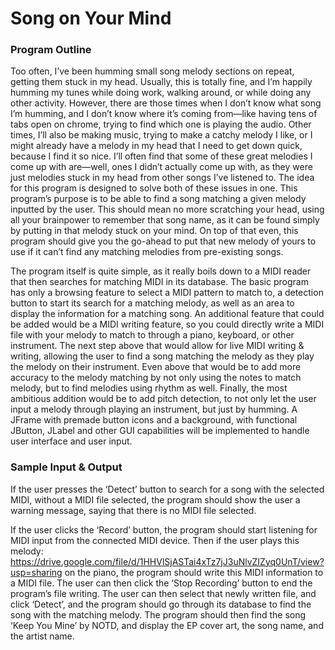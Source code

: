 # **Song on Your Mind**

### Program Outline
Too often, I’ve been humming small song melody sections on repeat, getting them stuck in my head. Usually, this is totally fine, and I’m happily humming my tunes while doing work, walking around, or while doing any other activity. However, there are those times when I don’t know what song I’m humming, and I don’t know where it’s coming from—like having tens of tabs open on chrome, trying to find which one is playing the audio. Other times, I’ll also be making music, trying to make a catchy melody I like, or I might already have a melody in my head that I need to get down quick, because I find it so nice. I’ll often find that some of these great melodies I come up with are—well, ones I didn’t actually come up with, as they were just melodies stuck in my head from other songs I’ve listened to. The idea for this program is designed to solve both of these issues in one. This program’s purpose is to be able to find a song matching a given melody inputted by the user. This should mean no more scratching your head, using all your brainpower to remember that song name, as it can be found simply by putting in that melody stuck on your mind. On top of that even, this program should give you the go-ahead to put that new melody of yours to use if it can’t find any matching melodies from pre-existing songs.

The program itself is quite simple, as it really boils down to a MIDI reader that then searches for matching MIDI in its database. The basic program has only a browsing feature to select a MIDI pattern to match to, a detection button to start its search for a matching melody, as well as an area to display the information for a matching song. An additional feature that could be added would be a MIDI writing feature, so you could directly write a MIDI file with your melody to match to through a piano, keyboard, or other instrument. The next step above that would allow for live MIDI writing & writing, allowing the user to find a song matching the melody as they play the melody on their instrument. Even above that would be to add more accuracy to the melody matching by not only using the notes to match melody, but to find melodies using rhythm as well. Finally, the most ambitious addition would be to add pitch detection, to not only let the user input a melody through playing an instrument, but just by humming. A JFrame with premade button icons and a background, with functional JButton, JLabel and other GUI capabilities will be implemented to handle user interface and user input.

### Sample Input & Output
If the user presses the ‘Detect’ button to search for a song with the selected MIDI, without a MIDI file selected, the program should show the user a warning message, saying that there is no MIDI file selected.

If the user clicks the ‘Record’ button, the program should start listening for MIDI input from the connected MIDI device. Then if the user plays this melody: https://drive.google.com/file/d/1HHVlSjASTai4xTz7jJ3uNlvZIZyq0UnT/view?usp=sharing on the piano, the program should write this MIDI information to a MIDI file. The user can then click the ‘Stop Recording’ button to end the program’s file writing. The user can then select that newly written file, and click ‘Detect’, and the program should go through its database to find the song with the matching melody. The program should then find the song ‘Keep You Mine’ by NOTD, and display the EP cover art, the song name, and the artist name.
